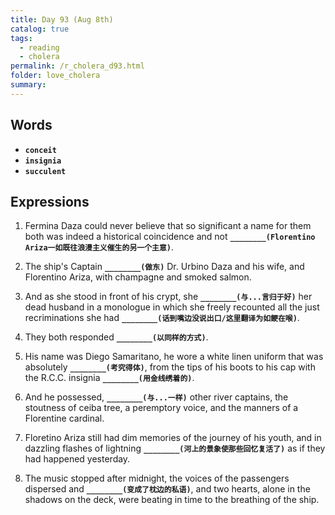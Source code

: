```yaml
---
title: Day 93 (Aug 8th)
catalog: true
tags: 
  - reading
  - cholera
permalink: /r_cholera_d93.html
folder: love_cholera
summary: 
---
```


## Words

-   <b data-toggle="tooltip" data-original-title="{{site.data.glossary.conceit}}">`conceit`</b>
-   <b data-toggle="tooltip" data-original-title="{{site.data.glossary.insignia}}">`insignia`</b>
-   <b data-toggle="tooltip" data-original-title="{{site.data.glossary.succulent}}">`succulent`</b>



## Expressions

1.  Fermina Daza could never believe that so significant a name for them both was indeed a historical coincidence and not <b data-toggle="tooltip" data-original-title="{{site.data.answers.ic_a}}">`________(Florentino Ariza一如既往浪漫主义催生的另一个主意)`</b>.

2.  The ship's Captain <b data-toggle="tooltip" data-original-title="{{site.data.answers.ic_b}}">`________(做东)`</b> Dr. Urbino Daza and his wife, and Florentino Ariza, with champagne and smoked salmon.

3.  And as she stood in front of his crypt, she <b data-toggle="tooltip" data-original-title="{{site.data.answers.ic_c}}">`________(与...言归于好)`</b> her dead husband in a monologue in which she freely recounted all the just recriminations she had <b data-toggle="tooltip" data-original-title="{{site.data.answers.ic_c2}}">`________(话到嘴边没说出口/这里翻译为如鲠在喉)`</b>.

4.  They both responded <b data-toggle="tooltip" data-original-title="{{site.data.answers.ic_d}}">`________(以同样的方式)`</b>.

5.  His name was Diego Samaritano, he wore a white linen uniform that was absolutely <b data-toggle="tooltip" data-original-title="{{site.data.answers.ic_e}}">`________(考究得体)`</b>, from the tips of his boots to his cap with the R.C.C. insignia <b data-toggle="tooltip" data-original-title="{{site.data.answers.ic_e2}}">`________(用金线绣着的)`</b>.

6.  And he possessed, <b data-toggle="tooltip" data-original-title="{{site.data.answers.ic_f}}">`________(与...一样)`</b> other river captains, the stoutness of ceiba tree, a peremptory voice, and the manners of a Florentine cardinal.

7.  Floretino Ariza still had dim memories of the journey of his youth, and in dazzling flashes of lightning <b data-toggle="tooltip" data-original-title="{{site.data.answers.ic_g}}">`________(河上的景象使那些回忆复活了)`</b> as if they had happened yesterday.

8.  The music stopped after midnight, the voices of the passengers dispersed and <b data-toggle="tooltip" data-original-title="{{site.data.answers.ic_h}}">`________(变成了枕边的私语)`</b>, and two hearts, alone in the shadows on the deck, were beating in time to the breathing of the ship.